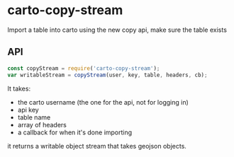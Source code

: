 carto-copy-stream
======

Import a table into carto using the new copy api, make sure the table exists


API
---

```js
const copyStream = require('carto-copy-stream');
var writableStream = copyStream(user, key, table, headers, cb);
```

It takes:

- the carto username (the one for the api, not for logging in)
- api key
- table name
- array of headers
- a callback for when it's done importing

it returns a writable object stream that takes geojson objects.
